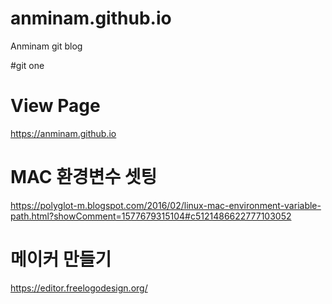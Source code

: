 # anminam.github.io
Anminam git blog

#git
one
# View Page

https://anminam.github.io

# MAC 환경변수 셋팅
https://polyglot-m.blogspot.com/2016/02/linux-mac-environment-variable-path.html?showComment=1577679315104#c5121486622777103052

# 메이커 만들기
https://editor.freelogodesign.org/